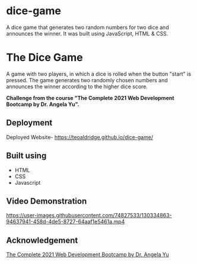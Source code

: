 # dice-game
A dice game that generates two random numbers for two dice and announces the winner. It was built using JavaScript, HTML &amp; CSS. 
# The Dice Game

A game with two players, in which a dice is rolled when the button "start" is pressed. The game generates two randomly chosen numbers and announces the winner according to the higher dice score. 

**Challenge from the course "The Complete 2021 Web Development Bootcamp by Dr. Angela Yu".**

## Deployment
Deployed Website- https://teoaldridge.github.io/dice-game/

## Built using
* HTML
* CSS
* Javascript

## Video Demonstration


https://user-images.githubusercontent.com/74827533/130334863-94637941-458d-4de5-8727-64aaf1e5461a.mp4


## Acknowledgement
[The Complete 2021 Web Development Bootcamp by Dr. Angela Yu](https://www.udemy.com/course/the-complete-web-development-bootcamp/)
